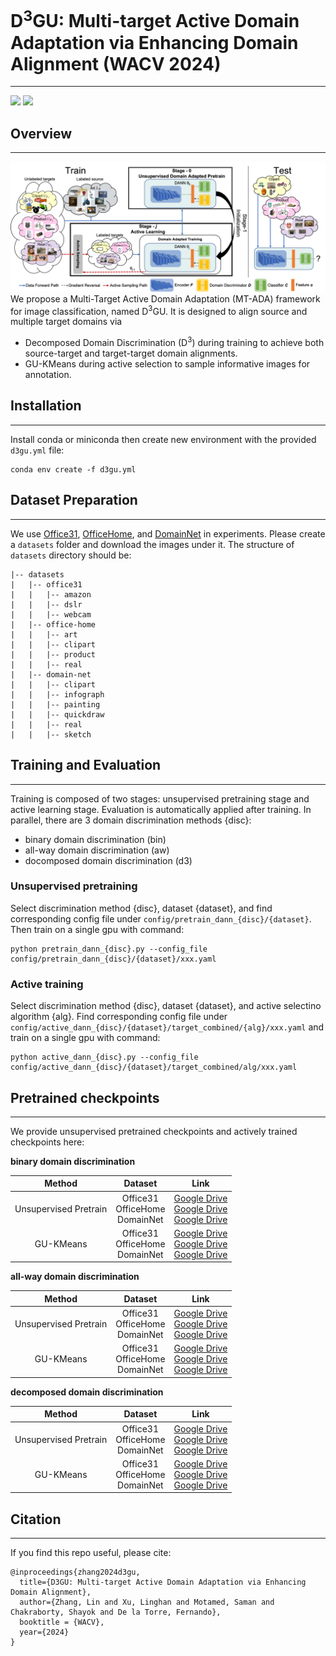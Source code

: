 # D<sup>3</sup>GU: Multi-target Active Domain Adaptation via Enhancing Domain Alignment (WACV 2024)
<hr/>
<a href="https://arxiv.org/abs/2401.05465"><img src="https://img.shields.io/badge/arXiv-2008.00951-b31b1b.svg"></a>
<a href="https://opensource.org/licenses/MIT"><img src="https://img.shields.io/badge/License-MIT-yellow.svg"></a>  

## Overview
<hr/>

![Image](docs/teaser.png)
We propose a Multi-Target Active
Domain Adaptation (MT-ADA) framework for image classification, named D<sup>3</sup>GU. 
It is designed to align source and multiple target domains via
* Decomposed Domain Discrimination (D<sup>3</sup>) during training to achieve both source-target and target-target domain alignments.
* GU-KMeans during active selection to sample informative images for annotation.

## Installation
<hr/>

Install conda or miniconda then create new environment with the provided ``d3gu.yml`` file:
```angular2html
conda env create -f d3gu.yml
```

## Dataset Preparation
<hr/>

We use 
[Office31](https://faculty.cc.gatech.edu/~judy/domainadapt/#datasets_code:~:text=Office-,Dataset,-%3A%20Images%20/), 
[OfficeHome](https://www.hemanthdv.org/officeHomeDataset.html), 
and [DomainNet](https://ai.bu.edu/M3SDA/#dataset) 
in experiments. Please create a ``datasets`` folder and download the images under it. 
The structure of ``datasets`` directory should be:

```angular2html
|-- datasets
|   |-- office31
|   |   |-- amazon
|   |   |-- dslr
|   |   |-- webcam
|   |-- office-home
|   |   |-- art
|   |   |-- clipart
|   |   |-- product
|   |   |-- real
|   |-- domain-net
|   |   |-- clipart
|   |   |-- infograph
|   |   |-- painting
|   |   |-- quickdraw
|   |   |-- real
|   |   |-- sketch
```

## Training and Evaluation
<hr/>

Training is composed of two stages: unsupervised pretraining stage and active learning stage.
Evaluation is automatically applied after training.
In parallel, there are 3 domain discrimination methods {disc}: 
* binary domain discrimination (bin)
* all-way domain discrimination (aw)
* docomposed domain discrimination (d3)

### Unsupervised pretraining
Select discrimination method {disc}, dataset {dataset}, and find corresponding config file under ``config/pretrain_dann_{disc}/{dataset}``. Then train on a single gpu with command:
```angular2html
python pretrain_dann_{disc}.py --config_file config/pretrain_dann_{disc}/{dataset}/xxx.yaml
```

### Active training
Select discrimination method {disc}, dataset {dataset}, and active selectino algorithm {alg}. Find corresponding config file under ``config/active_dann_{disc}/{dataset}/target_combined/{alg}/xxx.yaml`` and train on a single gpu with command:
```angular2html
python active_dann_{disc}.py --config_file config/active_dann_{disc}/{dataset}/target_combined/alg/xxx.yaml
```

## Pretrained checkpoints
<hr/>

We provide unsupervised pretrained checkpoints and actively trained checkpoints here:

**binary domain discrimination**

|        Method         |                 Dataset                 |                                                                                                                                                        Link                                                                                                                                                        |
|:---------------------:|:---------------------------------------:|:------------------------------------------------------------------------------------------------------------------------------------------------------------------------------------------------------------------------------------------------------------------------------------------------------------------:|
| Unsupervised Pretrain | Office31 <br> OfficeHome <br> DomainNet | [Google Drive](https://drive.google.com/file/d/1vt95vaoLVGZK0zzcABW98l23SfInDG9Q/view?usp=sharing) <br> [Google Drive](https://drive.google.com/file/d/1nwmZ6gqTQQvv-wP4sCNY7Y4RhSxFauSc/view?usp=sharing) <br> [Google Drive](https://drive.google.com/file/d/1ivhzmZqck_hIlZ-Q0vUr7xWI63l1Naz2/view?usp=sharing) |
|       GU-KMeans       | Office31 <br> OfficeHome <br> DomainNet | [Google Drive](https://drive.google.com/file/d/1d9ih5kjefySUWtJtiEcWynHi5PY3SMrc/view?usp=sharing) <br> [Google Drive](https://drive.google.com/file/d/1lNK7zugpxiH2DMG_45ACQvV8435Tqfaw/view?usp=sharing) <br> [Google Drive](https://drive.google.com/file/d/1p-n6O_DgGUANIKKCaUUrBBsQ9nwePeuy/view?usp=sharing) |

**all-way domain discrimination**

|        Method         |                 Dataset                 |                                                                                                                                                        Link                                                                                                                                                        |
|:---------------------:|:---------------------------------------:|:------------------------------------------------------------------------------------------------------------------------------------------------------------------------------------------------------------------------------------------------------------------------------------------------------------------:|
|Unsupervised Pretrain  | Office31 <br> OfficeHome <br> DomainNet | [Google Drive](https://drive.google.com/file/d/1dnVrD3APFpTx7WsTaO8l_8wsvurB0r-Q/view?usp=sharing) <br> [Google Drive](https://drive.google.com/file/d/10GRQJU4L0_u85pmbXL9He7G38CPL5OBr/view?usp=sharing) <br> [Google Drive](https://drive.google.com/file/d/10zdiIVpybXUjfxxZHxmFYDrNqeIvbcSY/view?usp=sharing) |
|       GU-KMeans       | Office31 <br> OfficeHome <br> DomainNet | [Google Drive](https://drive.google.com/file/d/1g5MfdITnEoPrLXrQd2A0uAEKzYI-PH20/view?usp=sharing) <br> [Google Drive](https://drive.google.com/file/d/14iH6h-r6DX5SveLFnEMOi9PAhPDIskXp/view?usp=sharing) <br> [Google Drive](https://drive.google.com/file/d/1o3WFiBumD4VeTgot5opWJV2BzenMRHgF/view?usp=sharing) |

**decomposed domain discrimination**

|        Method         |                 Dataset                 |                                                                                                                                                        Link                                                                                                                                                        |
|:---------------------:|:---------------------------------------:|:------------------------------------------------------------------------------------------------------------------------------------------------------------------------------------------------------------------------------------------------------------------------------------------------------------------:|
| Unsupervised Pretrain | Office31 <br> OfficeHome <br> DomainNet | [Google Drive](https://drive.google.com/file/d/1OV6QqgStd5-2rDXXPT-hUB63YUJi2trq/view?usp=sharing) <br> [Google Drive](https://drive.google.com/file/d/1Xq2O21acIxN1N24mVhjd1xmOLqOXT17V/view?usp=sharing) <br> [Google Drive](https://drive.google.com/file/d/1a3iai1LD9pTWi9Aj4reF6qBxDvr2yhC9/view?usp=sharing) |
|       GU-KMeans       | Office31 <br> OfficeHome <br> DomainNet | [Google Drive](https://drive.google.com/file/d/1OjhFpS2NMvI0K3KIYp9zwtpBEku_yEAf/view?usp=sharing) <br> [Google Drive](https://drive.google.com/file/d/1I8z1UZxTH80AvSnUvRHB90_8DQnCm3uR/view?usp=sharing) <br> [Google Drive](https://drive.google.com/file/d/1wJ7yBC-ldfpgYNjdool8gk8NuxvdNNse/view?usp=sharing) |


## Citation
<hr/>

If you find this repo useful, please cite:
```
@inproceedings{zhang2024d3gu,
  title={D3GU: Multi-target Active Domain Adaptation via Enhancing Domain Alignment},
  author={Zhang, Lin and Xu, Linghan and Motamed, Saman and Chakraborty, Shayok and De la Torre, Fernando},
  booktitle = {WACV},
  year={2024}
}
```








